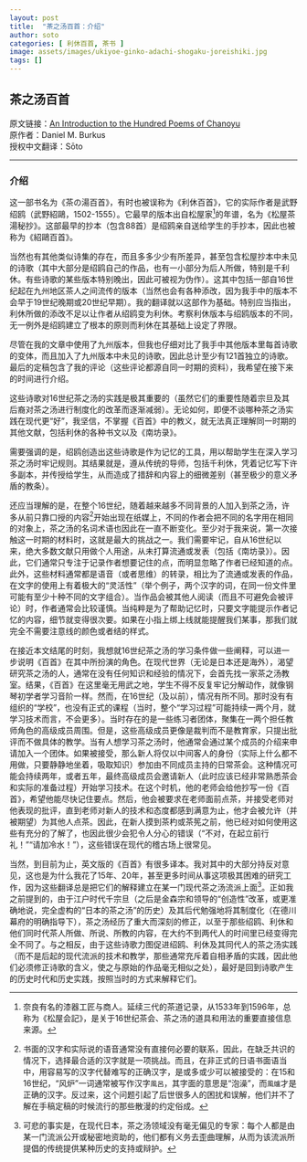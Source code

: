 ```yaml
---
layout: post
title:  "茶之汤百首：介绍"
author: soto
categories: [ 利休百首, 茶书 ]
image: assets/images/ukiyoe-ginko-adachi-shogaku-joreishiki.jpg
tags: []
---
```


## 茶之汤百首

原文链接：[An Introduction to the Hundred Poems of Chanoyu](https://chanoyu-to-wa.tumblr.com/post/21256830327/an-introduction-to-the-hundred-poems-of-chanoyu)  
原作者：Daniel M. Burkus  
授权中文翻译：Sōto

----

### 介绍

这一部书名为《茶の湯百首》，有时也被误称为《利休百首》，它的实际作者是武野绍鸥（武野紹鷗，1502-1555）。它最早的版本出自松屋家[^1]的年谱，名为《松屋茶湯秘抄》。这部最早的抄本（包含88首）是绍鸥亲自送给学生的手抄本，因此也被称为《紹鷗百首》。

当然也有其他类似诗集的存在，而且多多少少有所差异，甚至包含松屋抄本中未见的诗歌（其中大部分是绍鸥自己的作品，也有一小部分为后人所做，特别是千利休。有些诗歌的某些版本特别晚出，因此可被视为伪作）。这其中包括一部自16世纪起在九州地区茶人之间流传的版本（当然也会有各种添改，因为我手中的版本不会早于19世纪晚期或20世纪早期）。我的翻译就以这部作为基础。特别应当指出，利休所做的添改不足以让作者从绍鸥变为利休。考察利休版本与绍鸥版本的不同，无一例外是绍鸥建立了根本的原则而利休在其基础上设定了界限。

尽管在我的文章中使用了九州版本，但我也仔细对比了我手中其他版本里每首诗歌的变体，而且加入了九州版本中未见的诗歌，因此总计至少有121首独立的诗歌。最后的定稿包含了我的评论（这些评论都源自同一时期的资料），我希望在接下来的时间进行介绍。

这些诗歌对16世纪茶之汤的实践是极其重要的（虽然它们的重要性随着宗旦及其后裔对茶之汤进行制度化的改革而逐渐减弱）。无论如何，即便不谈哪种茶之汤实践在现代更“好”，我坚信，不掌握《百首》中的教义，就无法真正理解同一时期的其他文献，包括利休的各种书文以及《南坊录》。

需要强调的是，绍鸥创造出这些诗歌是作为记忆的工具，用以帮助学生在深入学习茶之汤时牢记规则。其结果就是，遵从传统的导师，包括千利休，凭着记忆写下许多副本，并传授给学生，从而造成了措辞和内容上的细微差别（甚至极少的意义矛盾的教条）。

还应当理解的是，在整个16世纪，随着越来越多不同背景的人加入到茶之汤，许多从前只靠口授的内容[^2]开始出现在纸媒上，不同的作者会把不同的名字用在相同的对象上，茶之汤的名词术语也因此在一直不断变化。至少对于我来说，第一次接触这一时期的材料时，这就是最大的挑战之一。我们需要牢记，自从16世纪以来，绝大多数文献只用做个人用途，从未打算流通或发表（包括《南坊录》）。因此，它们通常只专注于记录作者想要记住的点，而明显忽略了作者已经知道的点。此外，这些材料通常都是语音（或者思维）的转录，相比为了流通或发表的作品，在文字的使用上有着极大的“灵活性”（举个例子，两个汉字的词，在同一份文件里可能有至少十种不同的文字组合）。当作品会被其他人阅读（而且不可避免会被评论）时，作者通常会比较谨慎。当纯粹是为了帮助记忆时，只要文字能提示作者记忆的内容，细节就变得很次要。如果在小指上绑上线就能提醒我们某事，那我们就完全不需要注意线的颜色或者结的样式。

在接近本文结尾的时刻，我想就16世纪茶之汤的学习条件做一些阐释，可以进一步说明《百首》在其中所扮演的角色。在现代世界（无论是日本还是海外），渴望研究茶之汤的人，通常在没有任何知识和经验的情况下，会首先找一家茶之汤教室。结果，《百首》在这里毫无用武之地，学生不得不反复牢记分解动作，就像钢琴初学者学习音阶一样。然而，在16世纪（及以前），情况有所不同。那时没有有组织的“学校”，也没有正式的课程（当时，整个“学习过程”可能持续一两个月，就学习技术而言，不会更多）。当时存在的是一些练习者团体，聚集在一两个担任教师角色的高级成员周围。但是，这些高级成员更像是裁判而不是教育家，只提出批评而不做具体的教学。当有人想学习茶之汤时，他通常会通过某个成员的介绍来申请加入一个团体。如果被接受，那么新人将仅以中间客人的身份（实际上什么都不用做，只要静静地坐着，吸取知识）参加由不同成员主持的日常茶会。这种情况可能会持续两年，或者五年，最终高级成员会邀请新人（此时应该已经非常熟悉茶会和实际的准备过程）开始学习技术。在这个时机，他的老师会给他抄写一份《百首》，希望他能尽快记住要点。然后，他会被要求在老师面前点茶，并接受老师对他表现的批评，直到老师对新人的技术和态度都感到满意为止，他才会被允许（并被期望）为其他人点茶。因此，在新人摸到茶杓或茶筅之前，他已经对如何使用这些有充分的了解了，也因此很少会犯令人分心的错误（“不对，在起立前行礼！”“请加冷水！”），这些错误在现代的稽古场上很常见。

当然，到目前为止，英文版的《百首》有很多译本。我对其中的大部分持反对意见，这也是为什么我花了15年、20年，甚至更多时间从事这项极其困难的研究工作，因为这些翻译总是把它们的解释建立在某一门现代茶之汤流派上面[^3]。正如我之前提到的，由于江户时代千宗旦（之后是金森宗和领导的“创造性”改革，或更准确地说，完全虚构的“日本的茶之汤”的历史）及其后代勉强地将其制度化（在德川幕府的明确指导下），茶之汤经历了重大而深刻的修正，以至于那些绍鸥、利休和他们同时代茶人所做、所说、所教的内容，在大约不到两代人的时间里已经变得完全不同了。与之相反，由于这些诗歌力图促进绍鸥、利休及其同代人的茶之汤实践（而不是后起的现代流派的技术和教学，那些通常充斥着自相矛盾的实践，因此他们必须修正诗歌的含义，使之与原始的作品毫无相似之处），最好是回到诗歌产生的历史时代和历史实践，按照当时的方式来解释它们。

[^1]: 奈良有名的漆器工匠与商人。延续三代的茶道记录，从1533年到1596年，总称为《松屋会記》，是关于16世纪茶会、茶之汤的道具和用法的重要直接信息来源。

[^2]: 书面的汉字和实际说的语音通常没有直接何必要的联系，因此，在缺乏共识的情况下，选择最合适的汉字就是一项挑战。而且，在非正式的日语书面语当中，用容易写的汉字代替难写的正确汉字，是或多或少可以被接受的：在15和16世纪，“风炉”一词通常被写作汉字`風呂`，其字面的意思是“泡澡”，而`風爐`才是正确的汉字。反过来，这个问题引起了后世很多人的困扰和误解，他们并不了解在手稿定稿的时候流行的那些散漫的约定俗成。

[^3]: 可悲的事实是，在现代日本，茶之汤领域没有毫无偏见的专家：每个人都是由某一门流派公开或秘密地资助的，他们都有义务去歪曲理解，从而为该流派所提倡的传统提供某种历史的支持或辩护。
